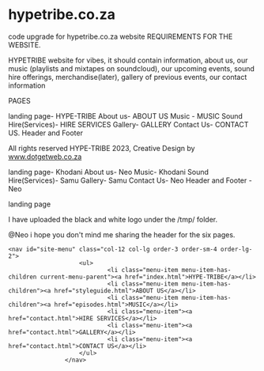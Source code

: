 # hypetribe.co.za
code upgrade for hypetribe.co.za website 
REQUIREMENTS FOR THE WEBSITE. 

HYPETRIBE website for vibes, it should contain information, about us, our music (playlists 
and mixtapes on soundcloud), our upcoming events, sound hire offerings, merchandise(later), gallery of previous events, our contact information


PAGES 

landing page- HYPE-TRIBE
About us- ABOUT US
Music - MUSIC
Sound Hire(Services)- HIRE SERVICES
Gallery- GALLERY
Contact Us- CONTACT US.
Header and Footer 

All rights reserved HYPE-TRIBE 2023, Creative Design by <Link> www.dotgetweb.co.za 


landing page- Khodani 
About us- Neo
Music- Khodani
Sound Hire(Services)- Samu
Gallery- Samu
Contact Us- Neo 
Header and Footer - Neo 

landing page

I have uploaded the black and white logo under the /tmp/ folder. 

@Neo i hope you don't mind me sharing the header for the six pages.

	<nav id="site-menu" class="col-12 col-lg order-3 order-sm-4 order-lg-2">
						<ul>
								<li class="menu-item menu-item-has-children current-menu-parent"><a href="index.html">HYPE-TRIBE</a></li>
								<li class="menu-item menu-item-has-children"><a href="styleguide.html">ABOUT US</a></li>
								<li class="menu-item menu-item-has-children"><a href="episodes.html">MUSIC</a></li>
								<li class="menu-item"><a href="contact.html">HIRE SERVICES</a></li>
								<li class="menu-item"><a href="contact.html">GALLERY</a></li>
								<li class="menu-item"><a href="contact.html">CONTACT US</a></li>
						</ul>
					</nav>





